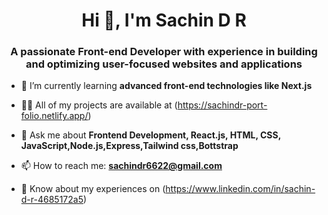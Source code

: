 <h1 align="center">Hi 👋, I'm Sachin D R</h1>
<h3 align="center">A passionate Front-end Developer with experience in building and optimizing user-focused websites and applications</h3>

- 🌱 I’m currently learning **advanced front-end technologies like Next.js**

- 👨‍💻 All of my projects are available at (https://sachindr-port-folio.netlify.app/)

- 💬 Ask me about **Frontend Development, React.js, HTML, CSS, JavaScript,Node.js,Express,Tailwind css,Bottstrap**

- 📫 How to reach me: **sachindr6622@gmail.com**

- 📄 Know about my experiences on (https://www.linkedin.com/in/sachin-d-r-4685172a5)
